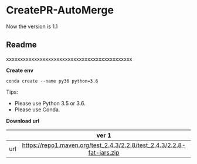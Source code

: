 # CreatePR-AutoMerge

Now the version is 1.1
## **Readme**
xxxxxxxxxxxxxxxxxxxxxxxxxxxxxxxxxxxxxxxxxxxxx

**Create env**
```
conda create --name py36 python=3.6
```

Tips:
* Please use Python 3.5 or 3.6.
* Please use Conda.


**Download url**

|           | ver 1 | ver 2 |
| :-------: | :---------: | :--------------------------: |
| url | https://repo1.maven.org/test_2.4.3/2.2.8/test_2.4.3/2.2.8-fat-jars.zip | https://oss.sonatype.org/content/repositories/snapshots/com/test/test_2.4.3/2.2.8-SNAPSHOT/ |
